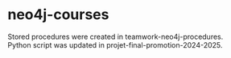 # neo4j-courses

Stored procedures were created in teamwork-neo4j-procedures.    
Python script was updated in projet-final-promotion-2024-2025.